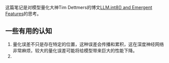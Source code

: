 
这篇笔记是对模型量化大神Tim Dettmers的博文[LLM.int8() and Emergent Features](https://timdettmers.com/2022/08/17/llm-int8-and-emergent-features/)的思考。

## 一些有用的认知

1. 量化误差不只是存在特定的位置，这种误差会传播和累积，这在深度神经网络非常麻烦，较大的量化误差可能将给模型带来巨大的性能下降。
2. 